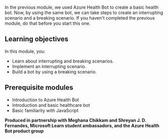 In the previous module, we used Azure Health Bot to create a basic health bot. Now, by using the same bot, we can take steps to create an interrupting scenario and a breaking scenario. If you haven't completed the previous module, do that before you start this one.


## Learning objectives

In this module, you:

- Learn about interrupting and breaking scenarios.
- Implement an interrupting scenario.  
- Build a bot by using a breaking scenario.  

## Prerequisite modules

- Introduction to Azure Health Bot
- Introduction and basic healthcare bot
- Basic familiarity with JavaScript

**Produced in partnership with Meghana Chikkam and Shreyan J. D. Fernandes, Microsoft Learn student ambassadors, and the Azure Health Bot product group**
